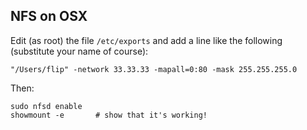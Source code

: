 

## NFS on OSX


Edit (as root) the file `/etc/exports` and add a line like the following (substitute your name of course):

    "/Users/flip" -network 33.33.33 -mapall=0:80 -mask 255.255.255.0

Then:

    sudo nfsd enable
    showmount -e       # show that it's working!
